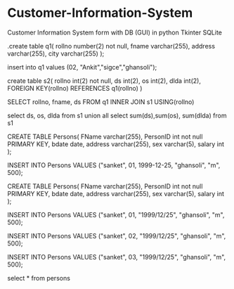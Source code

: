 # Customer-Information-System
Customer Information System form with DB (GUI) in python 
Tkinter
SQLite



.create table q1(
 rollno number(2) not null,
 fname varchar(255),
 address varchar(255),
 city varchar(255)
);

insert into q1
values (02, "Ankit","sigce","ghansoli");

create table s2( 
    rollno int(2) not null, 
    ds int(2), 
    os int(2),
    dlda int(2), 
    FOREIGN KEY(rollno) REFERENCES q1(rollno) )



SELECT rollno, fname, ds FROM q1 INNER JOIN s1 USING(rollno)


select ds, os, dlda from s1 union all select sum(ds),sum(os), sum(dlda) from s1



CREATE TABLE Persons(
    FName varchar(255),
    PersonID int not null PRIMARY KEY,
    bdate date,
    address varchar(255),
    sex varchar(5),
    salary int
);


INSERT INTO Persons
VALUES ("sanket", 01, 1999-12-25, "ghansoli", "m", 500);



CREATE TABLE Persons(
    FName varchar(255),
    PersonID int not null PRIMARY KEY,
    bdate date,
    address varchar(255),
    sex varchar(5),
    salary int
);



INSERT INTO Persons
VALUES ("sanket", 01, "1999/12/25", "ghansoli", "m", 500);


INSERT INTO Persons
VALUES ("sanket", 02, "1999/12/25", "ghansoli", "m", 500);


INSERT INTO Persons
VALUES ("sanket", 03, "1999/12/25", "ghansoli", "m", 500);


select *  from persons
